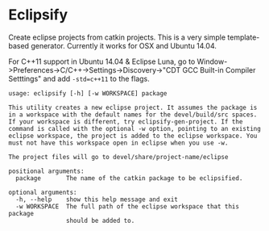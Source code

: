 # Eclipsify
Create eclipse projects from catkin projects. This is a very simple template-based generator. Currently it works for OSX and Ubuntu 14.04.

For C++11 support in Ubuntu 14.04 & Eclipse Luna, go to Window->Preferences->C/C++->Settings->Discovery->"CDT GCC Built-in Compiler Setttings" and add `-std=c++11` to the flags.

```
usage: eclipsify [-h] [-w WORKSPACE] package

This utility creates a new eclipse project. It assumes the package is
in a workspace with the default names for the devel/build/src spaces.
If your workspace is different, try eclipsify-gen-project. If the
command is called with the optional -w option, pointing to an existing
eclipse workspace, the project is added to the eclipse workspace. You 
must not have this workspace open in eclipse when you use -w.

The project files will go to devel/share/project-name/eclipse

positional arguments:
  package       The name of the catkin package to be eclipsified.

optional arguments:
  -h, --help    show this help message and exit
  -w WORKSPACE  The full path of the eclipse workspace that this package
                should be added to.
```
